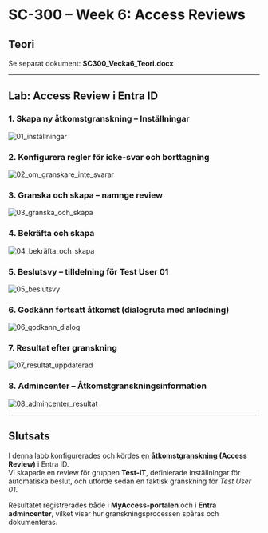 # SC-300 – Week 6: Access Reviews

## Teori
Se separat dokument: **SC300_Vecka6_Teori.docx**

---

## Lab: Access Review i Entra ID

### 1. Skapa ny åtkomstgranskning – Inställningar
![01_inställningar](./screenshots/01_inställningar.png)

### 2. Konfigurera regler för icke-svar och borttagning
![02_om_granskare_inte_svarar](./screenshots/02_om_granskare_inte_svarar.png)

### 3. Granska och skapa – namnge review
![03_granska_och_skapa](./screenshots/03_granska_och_skapa.png)

### 4. Bekräfta och skapa
![04_bekräfta_och_skapa](./screenshots/04_bekräfta_och_skapa.png)

### 5. Beslutsvy – tilldelning för Test User 01
![05_beslutsvy](./screenshots/05_beslutsvy.png)

### 6. Godkänn fortsatt åtkomst (dialogruta med anledning)
![06_godkann_dialog](./screenshots/06_godkann_dialog.png)

### 7. Resultat efter granskning
![07_resultat_uppdaterad](./screenshots/07_resultat_uppdaterad.png)

### 8. Admincenter – Åtkomstgranskningsinformation
![08_admincenter_resultat](./screenshots/08_admincenter_resultat.png)

---

## Slutsats
I denna labb konfigurerades och kördes en **åtkomstgranskning (Access Review)** i Entra ID.  
Vi skapade en review för gruppen **Test-IT**, definierade inställningar för automatiska beslut, och utförde sedan en faktisk granskning för *Test User 01*.  

Resultatet registrerades både i **MyAccess-portalen** och i **Entra admincenter**, vilket visar hur granskningsprocessen spåras och dokumenteras.
